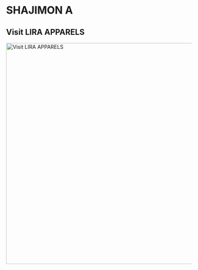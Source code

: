 # SHAJIMON A
<!DOCTYPE html>
<html lang="en">
<head>
  <meta charset="UTF-8">
  <title>Visit LIRA APPARELS</title>
</head>
<body>
  <h2>Visit LIRA APPARELS</h2>
  <img src="C:\Users\Shajimon\Downloads\ChatGPT Image Jun 15, 2025, 05_30_32 PM.png" alt="Visit LIRA APPARELS" width="600">
</body>
</html>
